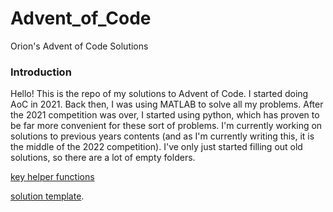 # Advent_of_Code
Orion's Advent of Code Solutions
### Introduction 
Hello! This is the repo of my solutions to Advent of Code. I started doing AoC in 2021. Back then, I was using MATLAB to solve all my problems. After the 2021 competition was over, I started using python, which has proven to be far more convenient for these sort of problems. I'm currently working on solutions to previous years contents (and as I'm currently writing this, it is the middle of the 2022 competition). I've only just started filling out old solutions, so there are a lot of empty folders.

[key helper functions](https://github.com/taylorott/Advent_of_Code/tree/main/src/Helpers)

[solution template](https://github.com/taylorott/Advent_of_Code/blob/main/src/Examples/template01.py).
